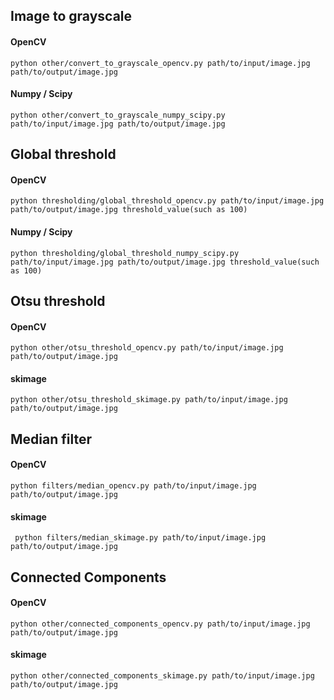 ## Image to grayscale

#### OpenCV

```
python other/convert_to_grayscale_opencv.py path/to/input/image.jpg path/to/output/image.jpg
```

#### Numpy / Scipy
```
python other/convert_to_grayscale_numpy_scipy.py path/to/input/image.jpg path/to/output/image.jpg
```

## Global threshold

#### OpenCV
```
python thresholding/global_threshold_opencv.py path/to/input/image.jpg path/to/output/image.jpg threshold_value(such as 100)
```

#### Numpy / Scipy
```
python thresholding/global_threshold_numpy_scipy.py path/to/input/image.jpg path/to/output/image.jpg threshold_value(such as 100)
```
## Otsu threshold

#### OpenCV

```
python other/otsu_threshold_opencv.py path/to/input/image.jpg path/to/output/image.jpg
```

#### skimage
```
python other/otsu_threshold_skimage.py path/to/input/image.jpg path/to/output/image.jpg
```

## Median filter

#### OpenCV

 ```
 python filters/median_opencv.py path/to/input/image.jpg path/to/output/image.jpg
 ```

#### skimage
 ```
  python filters/median_skimage.py path/to/input/image.jpg path/to/output/image.jpg
 ```

## Connected Components

#### OpenCV

```
python other/connected_components_opencv.py path/to/input/image.jpg path/to/output/image.jpg
```

#### skimage
```
python other/connected_components_skimage.py path/to/input/image.jpg path/to/output/image.jpg
```
